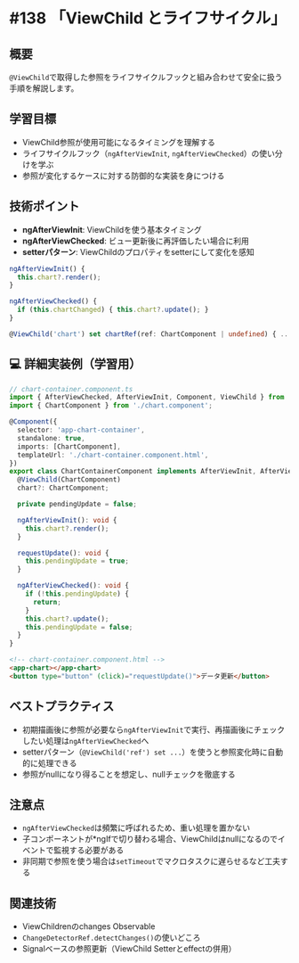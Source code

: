 # #138 「ViewChild とライフサイクル」

## 概要
`@ViewChild`で取得した参照をライフサイクルフックと組み合わせて安全に扱う手順を解説します。

## 学習目標
- ViewChild参照が使用可能になるタイミングを理解する
- ライフサイクルフック（`ngAfterViewInit`, `ngAfterViewChecked`）の使い分けを学ぶ
- 参照が変化するケースに対する防御的な実装を身につける

## 技術ポイント
- **ngAfterViewInit**: ViewChildを使う基本タイミング
- **ngAfterViewChecked**: ビュー更新後に再評価したい場合に利用
- **setterパターン**: ViewChildのプロパティをsetterにして変化を感知

```typescript
ngAfterViewInit() {
  this.chart?.render();
}
```

```typescript
ngAfterViewChecked() {
  if (this.chartChanged) { this.chart?.update(); }
}
```

```typescript
@ViewChild('chart') set chartRef(ref: ChartComponent | undefined) { ... }
```

## 💻 詳細実装例（学習用）
```typescript
// chart-container.component.ts
import { AfterViewChecked, AfterViewInit, Component, ViewChild } from '@angular/core';
import { ChartComponent } from './chart.component';

@Component({
  selector: 'app-chart-container',
  standalone: true,
  imports: [ChartComponent],
  templateUrl: './chart-container.component.html',
})
export class ChartContainerComponent implements AfterViewInit, AfterViewChecked {
  @ViewChild(ChartComponent)
  chart?: ChartComponent;

  private pendingUpdate = false;

  ngAfterViewInit(): void {
    this.chart?.render();
  }

  requestUpdate(): void {
    this.pendingUpdate = true;
  }

  ngAfterViewChecked(): void {
    if (!this.pendingUpdate) {
      return;
    }
    this.chart?.update();
    this.pendingUpdate = false;
  }
}
```

```html
<!-- chart-container.component.html -->
<app-chart></app-chart>
<button type="button" (click)="requestUpdate()">データ更新</button>
```

## ベストプラクティス
- 初期描画後に参照が必要なら`ngAfterViewInit`で実行、再描画後にチェックしたい処理は`ngAfterViewChecked`へ
- setterパターン（`@ViewChild('ref') set ...`）を使うと参照変化時に自動的に処理できる
- 参照がnullになり得ることを想定し、nullチェックを徹底する

## 注意点
- `ngAfterViewChecked`は頻繁に呼ばれるため、重い処理を置かない
- 子コンポーネントが*ngIfで切り替わる場合、ViewChildはnullになるのでイベントで監視する必要がある
- 非同期で参照を使う場合は`setTimeout`でマクロタスクに遅らせるなど工夫する

## 関連技術
- ViewChildrenのchanges Observable
- `ChangeDetectorRef.detectChanges()`の使いどころ
- Signalベースの参照更新（ViewChild Setterとeffectの併用）
